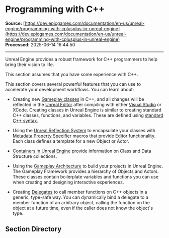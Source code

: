 # Programming with C++

**Source:** [https://dev.epicgames.com/documentation/en-us/unreal-engine/programming-with-cplusplus-in-unreal-engine](https://dev.epicgames.com/documentation/en-us/unreal-engine/programming-with-cplusplus-in-unreal-engine)  
**Processed:** 2025-06-14 16:44:50

---

Unreal Engine provides a robust framework for C++ programmers to help bring their vision to life.

This section assumes that you have some experience with C++.

This section covers several powerful features that you can use to accelerate your development workflows. You can learn about:

-   Creating new [Gameplay classes](/documentation/en-us/unreal-engine/gameplay-classes-in-unreal-engine) in C++, and all changes will be reflected in the [Unreal Editor](/documentation/en-us/unreal-engine/unreal-editor-interface) after compiling with either [Visual Studio](/documentation/404) or XCode. Creating classes in Unreal Engine is similar to creating standard C++ classes, functions, and variables. These are defined using [standard C++ syntax](/documentation/en-us/unreal-engine/epic-cplusplus-coding-standard-for-unreal-engine).
    
-   Using the [Unreal Reflection System](/documentation/en-us/unreal-engine/reflection-system-in-unreal-engine) to encapsulate your classes with [Metadata Property Specifier](/documentation/en-us/unreal-engine/metadata-specifiers-in-unreal-engine) macros that provide Editor functionality. Each class defines a template for a new Object or Actor.
    
-   [Containers in Unreal Engine](/documentation/en-us/unreal-engine/containers-in-unreal-engine) provide information on Class and Data Structure collections.
    
-   Using the [Gameplay Architecture](/documentation/en-us/unreal-engine/programming-with-cpp-in-unreal-engine) to build your projects in Unreal Engine. The Gameplay Framework provides a hierarchy of Objects and Actors. These classes contain boilerplate variables and functions you can use when creating and designing interactive experiences.
    
-   Creating [Delegates](/documentation/en-us/unreal-engine/delegates-and-lambda-functions-in-unreal-engine) to call member functions on C++ objects in a generic, type-safe way. You can dynamically bind a delegate to a member function of an arbitrary object, calling the function on the object at a future time, even if the caller does not know the object\`s type.
    

## Section Directory